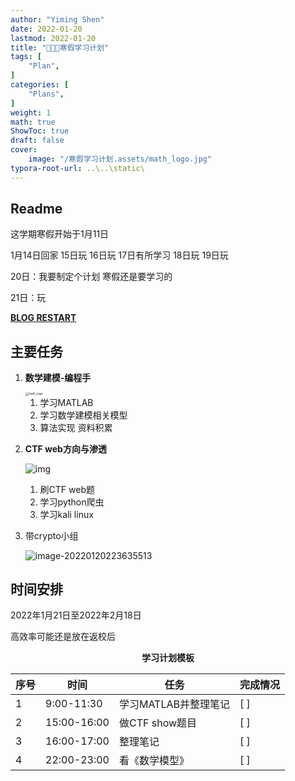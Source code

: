 ```yaml
---
author: "Yiming Shen"
date: 2022-01-20
lastmod: 2022-01-20
title: "👨🏻‍🔧寒假学习计划"
tags: [
    "Plan",
]
categories: [
    "Plans", 
]
weight: 1
math: true
ShowToc: true
draft: false
cover:
    image: "/寒假学习计划.assets/math_logo.jpg"
typora-root-url: ..\..\static\
---
```


## Readme

这学期寒假开始于1月11日

1月14日回家 15日玩 16日玩 17日有所学习 18日玩 19日玩

20日：我要制定个计划 寒假还是要学习的

21日：玩

**[BLOG RESTART](https://shenyimings.github.io/)**

## 主要任务

1. **数学建模-编程手**

   <img src="/寒假学习计划.assets/math_logo.jpg" alt="math_logo" style="zoom:33%;" />

   1. 学习MATLAB
   2. 学习数学建模相关模型
   3. 算法实现 资料积累

2. **CTF web方向与渗透**

   ![img](/%E5%AF%92%E5%81%87%E5%AD%A6%E4%B9%A0%E8%AE%A1%E5%88%92.assets/CTF-02-672x350.png)

   1. 刷CTF web题
   2. 学习python爬虫
   3. 学习kali linux

3. 带crypto小组

   ![image-20220120223635513](/%E5%AF%92%E5%81%87%E5%AD%A6%E4%B9%A0%E8%AE%A1%E5%88%92.assets/image-20220120223635513.png)

## 时间安排

2022年1月21日至2022年2月18日

高效率可能还是放在返校后

<center><strong>学习计划模板</strong></center>

| 序号 | 时间        | 任务                 | 完成情况 |
| ---- | ----------- | -------------------- | -------- |
| 1    | 9:00-11:30  | 学习MATLAB并整理笔记 | [  ]     |
| 2    | 15:00-16:00 | 做CTF show题目       | [  ]     |
| 3    | 16:00-17:00 | 整理笔记             | [  ]     |
| 4    | 22:00-23:00 | 看《数学模型》       | [  ]     |



